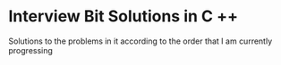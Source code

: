 # Interview Bit Solutions in C ++
Solutions to the problems in it according to the order that I am currently progressing
